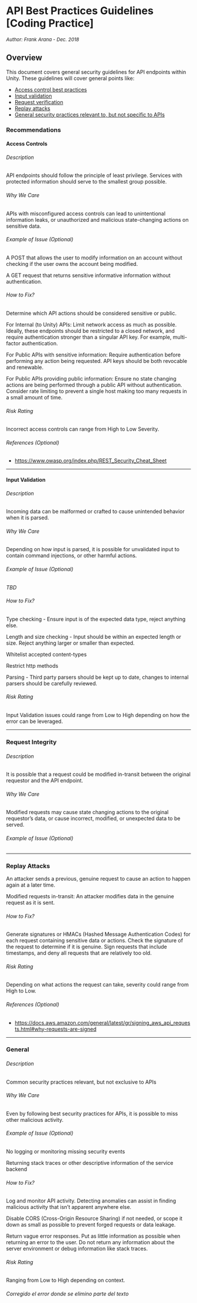 # API Best Practices Guidelines [Coding Practice] 
<font size="-1">_Author: Frank Arana - Dec. 2018_</font>

## Overview

This document covers general security guidelines for API endpoints within Unity. These guidelines will cover general points like:
- [Access control best practices](#access-controls)
- [Input validation](#input-validation)
- [Request verification](#request-integrity)
- [Replay attacks](#replay-attacks)
- [General security practices relevant to, but not specific to APIs](#general)

### Recommendations
#### Access Controls
###### Description

API endpoints should follow the principle of least privilege. Services with protected information should serve to the smallest group possible.
###### Why We Care

APIs with misconfigured access controls can lead to unintentional information leaks, or unauthorized and malicious state-changing actions on sensitive data.
###### Example of Issue (Optional)

A POST that allows the user to modify information on an account without checking if the user owns the account being modified.

A GET request that returns sensitive informative information without authentication.

###### How to Fix?

Determine which API actions should be considered sensitive or public.

For Internal (to Unity) APIs: Limit network access as much as possible. Ideally, these endpoints should be restricted to a closed network, and require authentication stronger than a singular API key. For example, multi-factor authentication.

For Public APIs with sensitive information: Require authentication before performing any action being requested. API keys should be both revocable and renewable.

For Public APIs providing public information: Ensure no state changing actions are being performed through a public API without authentication. Consider rate limiting to prevent a single host making too many requests in a small amount of time.
###### Risk Rating

Incorrect access controls can range from High to Low Severity.
###### References (Optional)

- https://www.owasp.org/index.php/REST_Security_Cheat_Sheet

---

#### Input Validation
###### Description

Incoming data can be malformed or crafted to cause unintended behavior when it is parsed.
###### Why We Care

Depending on how input is parsed, it is possible for unvalidated input to contain command injections, or other harmful actions.
###### Example of Issue (Optional)
*TBD*

###### How to Fix?

Type checking - Ensure input is of the expected data type, reject anything else.

Length and size checking - Input should be within an expected length or size. Reject anything larger or smaller than expected.

Whitelist accepted content-types

Restrict http methods

Parsing - Third party parsers should be kept up to date, changes to internal parsers should be carefully reviewed.
###### Risk Rating

Input Validation issues could range from Low to High depending on how the error can be leveraged.

---
### Request Integrity
###### Description

It is possible that a request could be modified in-transit between the original requestor and the API endpoint.
###### Why We Care

Modified requests may cause state changing actions to the original requestor’s data, or cause incorrect, modified, or unexpected data to be served.
###### Example of Issue (Optional)

---
### Replay Attacks
An attacker sends a previous, genuine request to cause an action to happen again at a later time.

Modified requests in-transit: An attacker modifies data in the genuine request as it is sent.
###### How to Fix?

Generate signatures or HMACs (Hashed Message Authentication Codes) for each request containing sensitive data or actions. Check the signature of the request to determine if it is genuine. Sign requests that include timestamps, and deny all requests that are relatively too old.
###### Risk Rating

Depending on what actions the request can take, severity could range from High to Low.
###### References (Optional)

- https://docs.aws.amazon.com/general/latest/gr/signing_aws_api_requests.html#why-requests-are-signed

---
### General
###### Description
Common security practices relevant, but not exclusive to APIs
###### Why We Care

Even by following best security practices for APIs, it is possible to miss other malicious activity.
###### Example of Issue (Optional)

No logging or monitoring missing security events

Returning stack traces or other descriptive information of the service backend
###### How to Fix?

Log and monitor API activity. Detecting anomalies can assist in finding malicious activity that isn’t apparent anywhere else.

Disable CORS (Cross-Origin Resource Sharing) if not needed, or scope it down as small as possible to prevent forged requests or data leakage.

Return vague error responses. Put as little information as possible when returning an error to the user. Do not return any information about the server environment or debug information like stack traces.
###### Risk Rating

Ranging from Low to High depending on context.

###### Corregido el error donde se elimino parte del texto